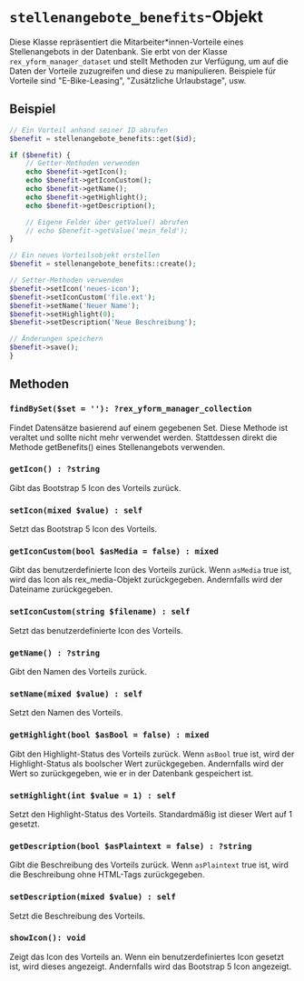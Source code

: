 # `stellenangebote_benefits`-Objekt

Diese Klasse repräsentiert die Mitarbeiter*innen-Vorteile eines Stellenangebots in der Datenbank. Sie erbt von der Klasse `rex_yform_manager_dataset` und stellt Methoden zur Verfügung, um auf die Daten der Vorteile zuzugreifen und diese zu manipulieren. Beispiele für Vorteile sind "E-Bike-Leasing", "Zusätzliche Urlaubstage", usw.

## Beispiel

```php
// Ein Vorteil anhand seiner ID abrufen
$benefit = stellenangebote_benefits::get($id);

if ($benefit) {
    // Getter-Methoden verwenden
    echo $benefit->getIcon();
    echo $benefit->getIconCustom();
    echo $benefit->getName();
    echo $benefit->getHighlight();
    echo $benefit->getDescription();

    // Eigene Felder über getValue() abrufen
    // echo $benefit->getValue('mein_feld');
}
```

```php
// Ein neues Vorteilsobjekt erstellen
$benefit = stellenangebote_benefits::create();

// Setter-Methoden verwenden
$benefit->setIcon('neues-icon');
$benefit->setIconCustom('file.ext');
$benefit->setName('Neuer Name');
$benefit->setHighlight(0);
$benefit->setDescription('Neue Beschreibung');

// Änderungen speichern
$benefit->save();
}
```

## Methoden

### `findBySet($set = ''): ?rex_yform_manager_collection`

Findet Datensätze basierend auf einem gegebenen Set. Diese Methode ist veraltet und sollte nicht mehr verwendet werden. Stattdessen direkt die Methode getBenefits() eines Stellenangebots verwenden.

### `getIcon() : ?string`

Gibt das Bootstrap 5 Icon des Vorteils zurück.

### `setIcon(mixed $value) : self`

Setzt das Bootstrap 5 Icon des Vorteils.

### `getIconCustom(bool $asMedia = false) : mixed`

Gibt das benutzerdefinierte Icon des Vorteils zurück. Wenn `asMedia` true ist, wird das Icon als rex_media-Objekt zurückgegeben. Andernfalls wird der Dateiname zurückgegeben.

### `setIconCustom(string $filename) : self`

Setzt das benutzerdefinierte Icon des Vorteils.

### `getName() : ?string`

Gibt den Namen des Vorteils zurück.

### `setName(mixed $value) : self`

Setzt den Namen des Vorteils.

### `getHighlight(bool $asBool = false) : mixed`

Gibt den Highlight-Status des Vorteils zurück. Wenn `asBool` true ist, wird der Highlight-Status als boolscher Wert zurückgegeben. Andernfalls wird der Wert so zurückgegeben, wie er in der Datenbank gespeichert ist.

### `setHighlight(int $value = 1) : self`

Setzt den Highlight-Status des Vorteils. Standardmäßig ist dieser Wert auf 1 gesetzt.

### `getDescription(bool $asPlaintext = false) : ?string`

Gibt die Beschreibung des Vorteils zurück. Wenn `asPlaintext` true ist, wird die Beschreibung ohne HTML-Tags zurückgegeben.

### `setDescription(mixed $value) : self`

Setzt die Beschreibung des Vorteils.

### `showIcon(): void`

Zeigt das Icon des Vorteils an. Wenn ein benutzerdefiniertes Icon gesetzt ist, wird dieses angezeigt. Andernfalls wird das Bootstrap 5 Icon angezeigt.
